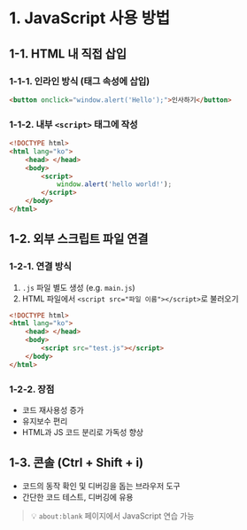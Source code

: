 # 1. JavaScript 사용 방법

## 1-1. HTML 내 직접 삽입

### 1-1-1. 인라인 방식 (태그 속성에 삽입)

```html
<button onclick="window.alert('Hello');">인사하기</button>
```

### 1-1-2. 내부 `<script>` 태그에 작성

```html
<!DOCTYPE html>
<html lang="ko">
    <head> </head>
    <body>
        <script>
            window.alert('hello world!');
        </script>
    </body>
</html>
```

## 1-2. 외부 스크립트 파일 연결

### 1-2-1. 연결 방식

1. `.js` 파일 별도 생성 (e.g. `main.js`)
2. HTML 파일에서 `<script src="파일 이름"></script>`로 불러오기

```html
<!DOCTYPE html>
<html lang="ko">
    <head> </head>
    <body>
        <script src="test.js"></script>
    </body>
</html>
```

### 1-2-2. 장점

-   코드 재사용성 증가
-   유지보수 편리
-   HTML과 JS 코드 분리로 가독성 향상

## 1-3. 콘솔 (Ctrl + Shift + i)

-   코드의 동작 확인 및 디버깅을 돕는 브라우저 도구
-   간단한 코드 테스트, 디버깅에 유용

> 💡 `about:blank` 페이지에서 JavaScript 연습 가능
